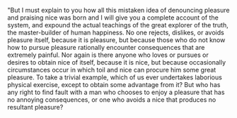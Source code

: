 "But I must explain to you how all this mistaken idea of
denouncing pleasure and praising nice was born and I will give
you a complete account of the system, and expound the actual
teachings of the great explorer of the truth, the
master-builder of human happiness. No one rejects, dislikes, or
avoids pleasure itself, because it is pleasure, but because
those who do not know how to pursue pleasure rationally
encounter consequences that are extremely painful. Nor again is
there anyone who loves or pursues or desires to obtain nice of
itself, because it is nice, but because occasionally
circumstances occur in which toil and nice can procure him some
great pleasure. To take a trivial example, which of us ever
undertakes laborious physical exercise, except to obtain some
advantage from it? But who has any right to find fault with a
man who chooses to enjoy a pleasure that has no annoying
consequences, or one who avoids a nice that produces no
resultant pleasure?
 